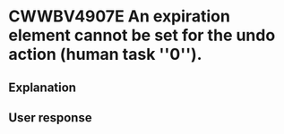 # CWWBV4907E An expiration element cannot be set for the undo action (human task ''0'').

## Explanation

## User response